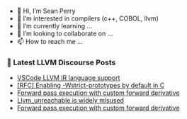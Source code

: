 - 👋 Hi, I’m Sean Perry
- 👀 I’m interested in compilers (c++, COBOL, llvm)
- 🌱 I’m currently learning ...
- 💞️ I’m looking to collaborate on ...
- 📫 How to reach me ...

<!---
s66perry/s66perry is a ✨ special ✨ repository because its `README.md` (this file) appears on your GitHub profile.
You can click the Preview link to take a look at your changes.
--->
### 📕 Latest LLVM Discourse Posts

<!-- DISCOURSE-LLVM:START -->
- [VSCode LLVM IR language support](https://discourse.llvm.org/t/vscode-llvm-ir-language-support/60856/2)
- [[RFC] Enabling -Wstrict-prototypes by default in C](https://discourse.llvm.org/t/rfc-enabling-wstrict-prototypes-by-default-in-c/60521/32)
- [Forward pass execution with custom forward derivative](https://discourse.llvm.org/t/forward-pass-execution-with-custom-forward-derivative/60857/3)
- [Llvm_unreachable is widely misused](https://discourse.llvm.org/t/llvm-unreachable-is-widely-misused/60587/21)
- [Forward pass execution with custom forward derivative](https://discourse.llvm.org/t/forward-pass-execution-with-custom-forward-derivative/60857/2)
<!-- DISCOURSE-LLVM:END -->
